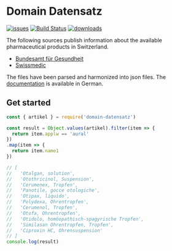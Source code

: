 # Domain Datensatz
[![issues](https://img.shields.io/github/issues-raw/epha/domain-datensatz.svg)](https://github.com/epha/domain-datensatz/issues)
[![Build Status](https://travis-ci.com/epha/domain-datensatz.svg?branch=master)](https://travis-ci.com/epha/domain-datensatz)
[![downloads](https://img.shields.io/npm/dm/domain-datensatz.svg)](https://www.npmjs.org/package/domain-datensatz)

The following sources publish information about
the available pharmaceutical products in Switzerland.

- [Bundesamt für Gesundheit](https://www.bag.admin.ch)
- [Swissmedic](https://www.swissmedic.ch)

The files have been parsed and harmonized into json files.
The [documentation](https://epha.ch/datensatz) is
available in German.

## Get started

```javascript
const { artikel } = require('domain-datensatz')

const result = Object.values(artikel).filter(item => {
  return item.applw == 'aural'
})
.map(item => {
  return item.name1
})

// [
//   'Otalgan, solution',
//   'Otothricinol, Suspension',
//   'Cerumenex, Tropfen',
//   'Panotile, gocce otologiche',
//   'Otipax, liquido',
//   'Polydexa, Ohrentropfen',
//   'Cerumenol, Tropfen',
//   'Otofa, Ohrentropfen',
//   'Otidolo, homöopathisch-spagyrische Tropfen',
//   'Similasan Ohrentropfen, Tropfen',
//   'Ciproxin HC, Ohrensuspension'
// ]
console.log(result)
```
